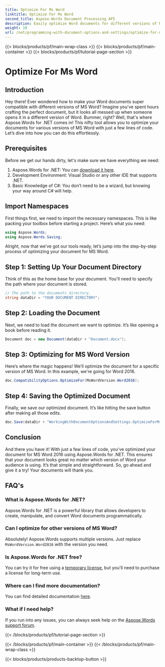 ```yaml
---
title: Optimize For Ms Word
linktitle: Optimize For Ms Word
second_title: Aspose.Words Document Processing API
description: Easily optimize Word documents for different versions of MS Word using Aspose.Words for .NET with this step-by-step guide.
weight: 10
url: /net/programming-with-document-options-and-settings/optimize-for-ms-word/
---
```


{{< blocks/products/pf/main-wrap-class >}}
{{< blocks/products/pf/main-container >}}
{{< blocks/products/pf/tutorial-page-section >}}

# Optimize For Ms Word

## Introduction

Hey there! Ever wondered how to make your Word documents super compatible with different versions of MS Word? Imagine you've spent hours crafting the perfect document, but it looks all messed up when someone opens it in a different version of Word. Bummer, right? Well, that's where Aspose.Words for .NET comes in! This nifty tool allows you to optimize your documents for various versions of MS Word with just a few lines of code. Let’s dive into how you can do this effortlessly.

## Prerequisites

Before we get our hands dirty, let's make sure we have everything we need:

1. Aspose.Words for .NET: You can [download it here](https://releases.aspose.com/words/net/).
2. Development Environment: Visual Studio or any other IDE that supports .NET.
3. Basic Knowledge of C#: You don’t need to be a wizard, but knowing your way around C# will help.

## Import Namespaces

First things first, we need to import the necessary namespaces. This is like packing your toolbox before starting a project. Here’s what you need:

```csharp
using Aspose.Words;
using Aspose.Words.Saving;
```

Alright, now that we’ve got our tools ready, let’s jump into the step-by-step process of optimizing your document for MS Word.

## Step 1: Setting Up Your Document Directory

Think of this as the home base for your document. You'll need to specify the path where your document is stored.

```csharp
// The path to the documents directory.
string dataDir = "YOUR DOCUMENT DIRECTORY";
```

## Step 2: Loading the Document

Next, we need to load the document we want to optimize. It’s like opening a book before reading it.

```csharp
Document doc = new Document(dataDir + "Document.docx");
```

## Step 3: Optimizing for MS Word Version

Here’s where the magic happens! We’ll optimize the document for a specific version of MS Word. In this example, we're going for Word 2016. 

```csharp
doc.CompatibilityOptions.OptimizeFor(MsWordVersion.Word2016);
```

## Step 4: Saving the Optimized Document

Finally, we save our optimized document. It’s like hitting the save button after making all those edits.

```csharp
doc.Save(dataDir + "WorkingWithDocumentOptionsAndSettings.OptimizeForMsWord.docx");
```

## Conclusion

And there you have it! With just a few lines of code, you've optimized your document for MS Word 2016 using Aspose.Words for .NET. This ensures that your document looks great no matter which version of Word your audience is using. It’s that simple and straightforward. So, go ahead and give it a try! Your documents will thank you.

## FAQ's

### What is Aspose.Words for .NET?
Aspose.Words for .NET is a powerful library that allows developers to create, manipulate, and convert Word documents programmatically.

### Can I optimize for other versions of MS Word?
Absolutely! Aspose.Words supports multiple versions. Just replace `MsWordVersion.Word2016` with the version you need.

### Is Aspose.Words for .NET free?
You can try it for free using a [temporary license](https://purchase.aspose.com/temporary-license/), but you'll need to purchase a license for long-term use.

### Where can I find more documentation?
You can find detailed documentation [here](https://reference.aspose.com/words/net/).

### What if I need help?
If you run into any issues, you can always seek help on the [Aspose.Words support forum](https://forum.aspose.com/c/words/8).


{{< /blocks/products/pf/tutorial-page-section >}}

{{< /blocks/products/pf/main-container >}}
{{< /blocks/products/pf/main-wrap-class >}}

{{< blocks/products/products-backtop-button >}}
